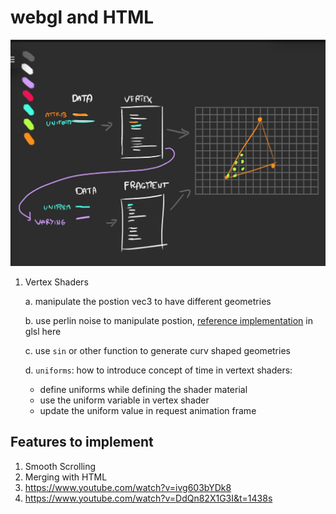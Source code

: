 # webgl and HTML

![img](./docs/dataflow_shaders.png)

1. Vertex Shaders

   a. manipulate the postion vec3 to have different geometries

   b. use perlin noise to manipulate postion, [reference implementation](https://gist.github.com/patriciogonzalezvivo/670c22f3966e662d2f83) in glsl here

   c. use `sin` or other function to generate curv shaped geometries

   d. `uniforms`: how to introduce concept of time in vertext shaders:

   - define uniforms while defining the shader material
   - use the uniform variable in vertex shader
   - update the uniform value in request animation frame

## Features to implement

1. Smooth Scrolling
2. Merging with HTML
3. https://www.youtube.com/watch?v=ivg603bYDk8
4. https://www.youtube.com/watch?v=DdQn82X1G3I&t=1438s

